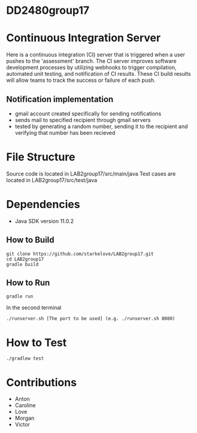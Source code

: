 # DD2480group17
# Continuous Integration Server
Here is a continuous integration (CI) server that is triggered when a user pushes to the 'assessment' branch.  The CI
server improves software development processes by utilizing webhooks to trigger compilation, automated unit testing, and
notification of CI results.  These CI build results will allow teams to track the success or failure of each push. 

## Notification implementation
- gmail account created specifically for sending notifications
- sends mail to specified recipient through gmail servers
- tested by generating a random number, sending it to the
recipient and verifying that number has been recieved

# File Structure
Source code is located in LAB2group17/src/main/java
Test cases are located in LAB2group17/src/test/java

# Dependencies
* Java SDK version 11.0.2

## How to Build
```
git clone https://github.com/starkelove/LAB2group17.git
cd LAB2group17
gradle build
```

## How to Run
```
gradle run
```
In the second terminal
```
./runserver.sh [The port to be used] (e.g. ./runserver.sh 8080)
```

# How to Test
```
./gradlew test
```

# Contributions
* Anton
* Caroline
* Love
* Morgan
* Victor
